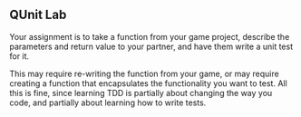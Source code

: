## QUnit Lab

Your assignment is to take a function from your game project, describe the parameters and return value to your partner, and have
them write a unit test for it.

This may require re-writing the function from your game, or may require creating a function that encapsulates the functionality you want to test.
All this is fine, since learning TDD is partially about changing the way you code, and partially about learning how to write tests.